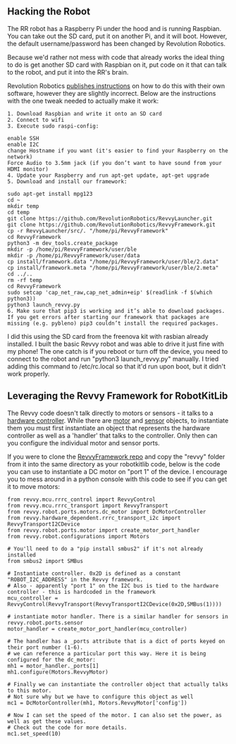## Hacking the Robot
The RR robot has a Raspberry Pi under the hood and is running Raspbian. You can take out the SD card, put it on another Pi, and it will boot. However, the default username/password has been changed by Revolution Robotics.

Because we'd rather not mess with code that already works the ideal thing to do is get another SD card with Raspbian on it, put code on it that can talk to the robot, and put it into the RR's brain. 

Revolution Robotics [publishes instructions](https://revolutionrobotics.org/pages/robot-framework-on-raspbian) on how to do this with their own software, however they are slightly incorrect. Below are the instructions with the one tweak needed to actually make it work:

```
1. Download Raspbian and write it onto an SD card
2. Connect to wifi
3. Execute sudo raspi-config:

enable SSH
enable I2C
change Hostname if you want (it's easier to find your Raspberry on the network)
Force Audio to 3.5mm jack (if you don’t want to have sound from your HDMI monitor)
4. Update your Raspberry and run apt-get update, apt-get upgrade
5. Download and install our framework:

sudo apt-get install mpg123
cd ~
mkdir temp
cd temp
git clone https://github.com/RevolutionRobotics/RevvyLauncher.git
git clone https://github.com/RevolutionRobotics/RevvyFramework.git
cp -r RevvyLauncher/src/. "/home/pi/RevvyFramework"
cd RevvyFramework
python3 -m dev_tools.create_package
mkdir -p /home/pi/RevvyFramework/user/ble
mkdir -p /home/pi/RevvyFramework/user/data
cp install/framework.data "/home/pi/RevvyFramework/user/ble/2.data"
cp install/framework.meta "/home/pi/RevvyFramework/user/ble/2.meta"
cd ../..
rm -rf temp
cd RevvyFramework
sudo setcap 'cap_net_raw,cap_net_admin+eip' $(readlink -f $(which python3))
python3 launch_revvy.py
6. Make sure that pip3 is working and it’s able to download packages. If you get errors after starting our framework that packages are missing (e.g. pybleno) pip3 couldn’t install the required packages.
```

I did this using the SD card from the freenova kit with rasbian already installed. I built the basic Revvy robot and was able to drive it just fine with my phone! The one catch is if you reboot or turn off the device, you need to connect to the robot and run "python3 launch_revvy.py" manually. I tried adding this command to /etc/rc.local so that it'd run upon boot, but it didn't work properly.

## Leveraging the Revvy Framework for RobotKitLib
The Revvy code doesn't talk directly to motors or sensors - it talks to a [hardware controller](https://github.com/RevolutionRobotics/RevvyFramework/tree/master/revvy/mcu). While there are [motor](https://github.com/RevolutionRobotics/RevvyFramework/blob/master/revvy/robot/ports/motors/dc_motor.py) and [sensor](https://github.com/RevolutionRobotics/RevvyFramework/blob/master/revvy/robot/ports/sensors/ev3.py) objects, to instantiate them you must first instantiate an object that represents the hardware controller as well as a 'handler' that talks to the controller. Only then can you configure the individual motor and sensor ports.

If you were to clone the [RevvyFramework repo](https://github.com/RevolutionRobotics/RevvyFramework) and copy the "revvy" folder from it into the same directory as your robotkitlib code, below is the code you can use to instantiate a DC motor on "port 1" of the device. I encourage you to mess around in a python console with this code to see if you can get it to move motors:

```
from revvy.mcu.rrrc_control import RevvyControl
from revvy.mcu.rrrc_transport import RevvyTransport
from revvy.robot.ports.motors.dc_motor import DcMotorController
from revvy.hardware_dependent.rrrc_transport_i2c import RevvyTransportI2CDevice
from revvy.robot.ports.motor import create_motor_port_handler
from revvy.robot.configurations import Motors

# You'll need to do a "pip install smbus2" if it's not already installed
from smbus2 import SMBus

# Instantiate controller. 0x2D is defined as a constant "ROBOT_I2C_ADDRESS" in the Revvy framework.
# Also - apparently "port 1" on the I2C bus is tied to the hardware controller - this is hardcoded in the framework
mcu_controller = RevvyControl(RevvyTransport(RevvyTransportI2CDevice(0x2D,SMBus(1))))

# instantiate motor handler. There is a similar handler for sensors in revvy.robot.ports.sensor
motor_handler = create_motor_port_handler(mcu_controller)

# The handler has a _ports attribute that is a dict of ports keyed on their port number (1-6).
# we can reference a particular port this way. Here it is being configured for the dc_motor:
mh1 = motor_handler._ports[1]
mh1.configure(Motors.RevvyMotor)

# Finally we can instantiate the controller object that actually talks to this motor.
# Not sure why but we have to configure this object as well
mc1 = DcMotorController(mh1, Motors.RevvyMotor['config'])

# Now I can set the speed of the motor. I can also set the power, as well as get these values.
# Check out the code for more details.
mc1.set_speed(10)
```
